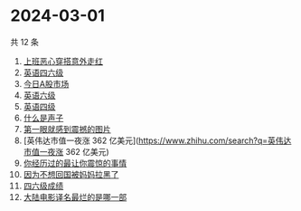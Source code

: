 # 2024-03-01

共 12 条

<!-- BEGIN -->
<!-- 最后更新时间 Fri Mar 01 2024 10:18:52 GMT+0800 (China Standard Time) -->

1. [上班恶心穿搭意外走红](https://www.zhihu.com/search?q=上班恶心穿搭意外走红)
1. [英语四六级](https://www.zhihu.com/search?q=英语四六级)
1. [今日A股市场](https://www.zhihu.com/search?q=今日A股市场)
1. [英语六级](https://www.zhihu.com/search?q=英语六级)
1. [英语四级](https://www.zhihu.com/search?q=英语四级)
1. [什么是声子](https://www.zhihu.com/search?q=什么是声子)
1. [第一眼就感到震撼的图片](https://www.zhihu.com/search?q=第一眼就感到震撼的图片)
1. [英伟达市值一夜涨 362 亿美元](https://www.zhihu.com/search?q=英伟达市值一夜涨
   362 亿美元)
1. [你经历过的最让你震惊的事情](https://www.zhihu.com/search?q=你经历过的最让你震惊的事情)
1. [因为不想回国被妈妈拉黑了](https://www.zhihu.com/search?q=因为不想回国被妈妈拉黑了)
1. [四六级成绩](https://www.zhihu.com/search?q=四六级成绩)
1. [大陆电影译名最烂的是哪一部](https://www.zhihu.com/search?q=大陆电影译名最烂的是哪一部)

<!-- END -->
